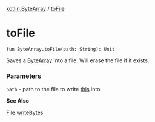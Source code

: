 [kotlin.ByteArray](index.md) / [toFile](.)

# toFile

`fun ByteArray.toFile(path: String): Unit`

Saves a [ByteArray](#) into a file. Will erase the file if it exists.

### Parameters

`path` - path to the file to write [this](#) into

**See Also**

[File.writeBytes](#)


